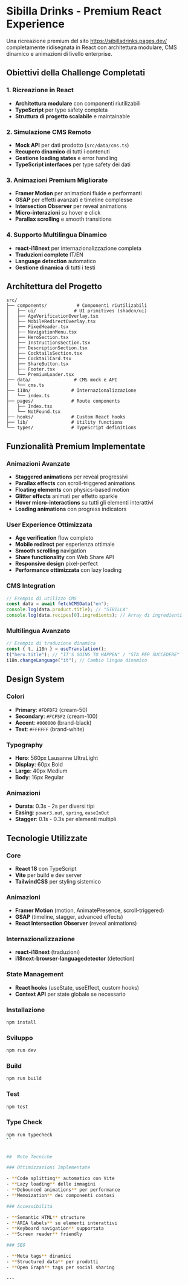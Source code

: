 #  Sibilla Drinks - Premium React Experience

Una ricreazione premium del sito https://sibilladrinks.pages.dev/ completamente ridisegnata in React con architettura modulare, CMS dinamico e animazioni di livello enterprise.

##  Obiettivi della Challenge Completati

###  1. Ricreazione in React

- **Architettura modulare** con componenti riutilizabili
- **TypeScript** per type safety completa
- **Struttura di progetto scalabile** e maintainable

###  2. Simulazione CMS Remoto

- **Mock API** per dati prodotto (`src/data/cms.ts`)
- **Recupero dinamico** di tutti i contenuti
- **Gestione loading states** e error handling
- **TypeScript interfaces** per type safety dei dati

###  3. Animazioni Premium Migliorate

- **Framer Motion** per animazioni fluide e performanti
- **GSAP** per effetti avanzati e timeline complesse
- **Intersection Observer** per reveal animations
- **Micro-interazioni** su hover e click
- **Parallax scrolling** e smooth transitions

###  4. Supporto Multilingua Dinamico

- **react-i18next** per internazionalizzazione completa
- **Traduzioni complete** IT/EN
- **Language detection** automatico
- **Gestione dinamica** di tutti i testi

##  Architettura del Progetto

```
src/
├── components/           # Componenti riutilizabili
│   ├── ui/              # UI primitives (shadcn/ui)
│   ├── AgeVerificationOverlay.tsx
│   ├── MobileRedirectOverlay.tsx
│   ├── FixedHeader.tsx
│   ├── NavigationMenu.tsx
│   ├── HeroSection.tsx
│   ├── InstructionsSection.tsx
│   ├── DescriptionSection.tsx
│   ├── CocktailsSection.tsx
│   ├── CocktailCard.tsx
│   ├── ShareButton.tsx
│   ├── Footer.tsx
│   └── PremiumLoader.tsx
├── data/                # CMS mock e API
│   └── cms.ts
├── i18n/               # Internazionalizzazione
│   └── index.ts
├── pages/              # Route components
│   ├── Index.tsx
│   └── NotFound.tsx
├── hooks/              # Custom React hooks
├── lib/                # Utility functions
└── types/              # TypeScript definitions
```

##  Funzionalità Premium Implementate

###  Animazioni Avanzate

- **Staggered animations** per reveal progressivi
- **Parallax effects** con scroll-triggered animations
- **Floating elements** con physics-based motion
- **Glitter effects** animati per effetto sparkle
- **Hover micro-interactions** su tutti gli elementi interattivi
- **Loading animations** con progress indicators

###  User Experience Ottimizzata

- **Age verification** flow completo
- **Mobile redirect** per esperienza ottimale
- **Smooth scrolling** navigation
- **Share functionality** con Web Share API
- **Responsive design** pixel-perfect
- **Performance ottimizzata** con lazy loading

###  CMS Integration

```typescript
// Esempio di utilizzo CMS
const data = await fetchCMSData("en");
console.log(data.product.title); // "SIBILLA"
console.log(data.recipes[0].ingredients); // Array di ingredienti
```

###  Multilingua Avanzato

```typescript
// Esempio di traduzione dinamica
const { t, i18n } = useTranslation();
t("hero.title"); // "IT'S GOING TO HAPPEN" / "STA PER SUCCEDERE"
i18n.changeLanguage("it"); // Cambio lingua dinamico
```

## Design System

### Colori

- **Primary**: `#FDFDF2` (cream-50)
- **Secondary**: `#FCF5F2` (cream-100)
- **Accent**: `#000000` (brand-black)
- **Text**: `#FFFFFF` (brand-white)

### Typography

- **Hero**: 560px Lausanne UltraLight
- **Display**: 60px Bold
- **Large**: 40px Medium
- **Body**: 16px Regular

### Animazioni

- **Durata**: 0.3s - 2s per diversi tipi
- **Easing**: `power3.out`, `spring`, `easeInOut`
- **Stagger**: 0.1s - 0.3s per elementi multipli

## Tecnologie Utilizzate

### Core

- **React 18** con TypeScript
- **Vite** per build e dev server
- **TailwindCSS** per styling sistemico

### Animazioni

- **Framer Motion** (motion, AnimatePresence, scroll-triggered)
- **GSAP** (timeline, stagger, advanced effects)
- **React Intersection Observer** (reveal animations)

### Internazionalizzazione

- **react-i18next** (traduzioni)
- **i18next-browser-languagedetector** (detection)

### State Management

- **React hooks** (useState, useEffect, custom hooks)
- **Context API** per state globale se necessario


### Installazione

```bash
npm install
```

### Sviluppo

```bash
npm run dev
```

### Build

```bash
npm run build
```

### Test

```bash
npm test
```

### Type Check

```bash
npm run typecheck
``


##  Note Tecniche

### Ottimizzazioni Implementate

- **Code splitting** automatico con Vite
- **Lazy loading** delle immagini
- **Debounced animations** per performance
- **Memoization** dei componenti costosi

### Accessibilità

- **Semantic HTML** structure
- **ARIA labels** su elementi interattivi
- **Keyboard navigation** supportata
- **Screen reader** friendly

### SEO

- **Meta tags** dinamici
- **Structured data** per prodotti
- **Open Graph** tags per social sharing

---

